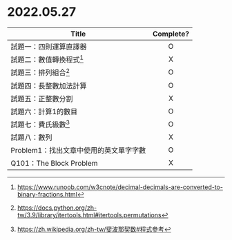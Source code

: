 # 2022.05.27

|Title|Complete?|
|---|:-:|
|試題一：四則運算直譯器|O|
|試題二：數值轉換程式[^十进制小数转化为二进制小数]|X|
|試題三：排列組合[^itertools.permutations]|O|
|試題四：長整數加法計算|O|
|試題五：正整數分割|X|
|試題六：計算1的數目|O|
|試題七：費氏級數[^fib]|O|
|試題八：數列|X|
|Problem1：找出文章中使用的英文單字字數|O|
|Q101：The Block Problem|X|

[^十进制小数转化为二进制小数]: https://www.runoob.com/w3cnote/decimal-decimals-are-converted-to-binary-fractions.html
[^itertools.permutations]: https://docs.python.org/zh-tw/3.9/library/itertools.html#itertools.permutations
[^fib]: https://zh.wikipedia.org/zh-tw/斐波那契数#程式參考
